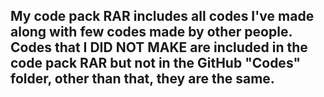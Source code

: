## My code pack RAR includes all codes I've made along with few codes made by other people. Codes that I DID NOT MAKE are included in the code pack RAR but not in the GitHub "Codes" folder, other than that, they are the same.
